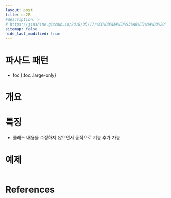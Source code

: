 ```yaml
---
layout: post
title: cs28
#description: >
# https://jinshine.github.io/2018/05/17/%EC%BB%B4%ED%93%A8%ED%84%B0%20%EA%B8%B0%EC%B4%88/%EB%A9%94%EB%AA%A8%EB%A6%AC%EA%B5%AC%EC%A1%B0/
sitemap: false
hide_last_modified: true
---
```

# 파사드 패턴

* toc
{:toc .large-only}

# 개요

# 특징

- 클래스 내용을 수정하지 않으면서 동적으로 기능 추가 가능


# 예제

```JAVA

```

# References
